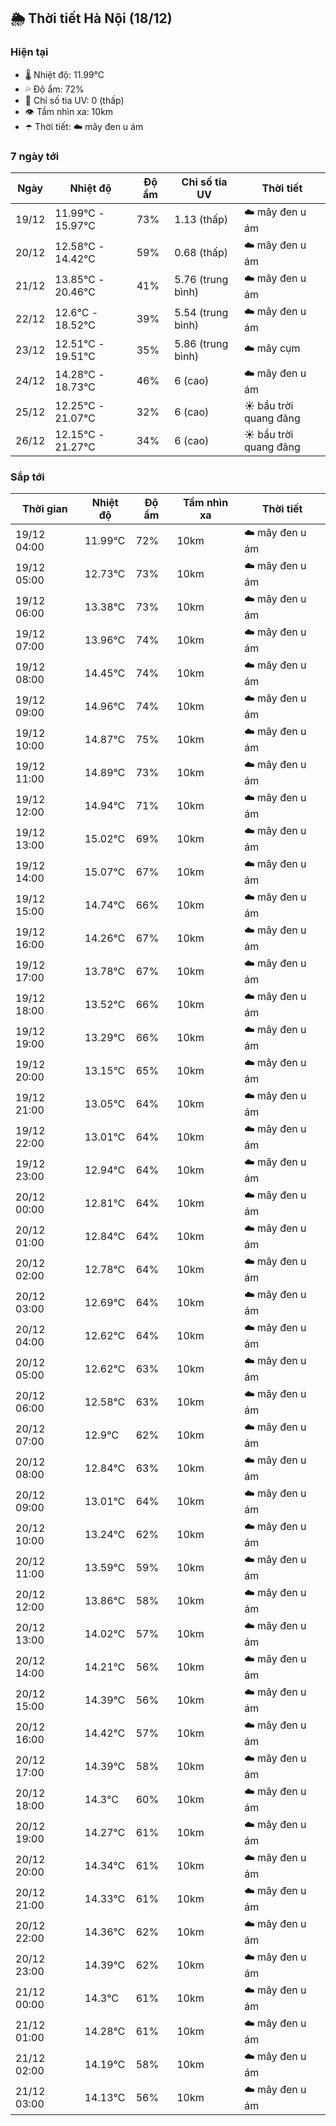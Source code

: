 ## 🌦️ Thời tiết Hà Nội (18/12)

### Hiện tại

- 🌡️ Nhiệt độ: 11.99℃
- 💦 Độ ẩm: 72%
- 🌟 Chỉ số tia UV: 0 (thấp)
- 👁️ Tầm nhìn xa: 10km
- ☂️ Thời tiết: ☁️ mây đen u ám

### 7 ngày tới

| Ngày | Nhiệt độ | Độ ẩm | Chỉ số tia UV | Thời tiết |
| --- | --- | --- | --- | --- |
| 19/12 | 11.99℃ - 15.97℃ | 73% | 1.13 (thấp) | ☁️ mây đen u ám |
| 20/12 | 12.58℃ - 14.42℃ | 59% | 0.68 (thấp) | ☁️ mây đen u ám |
| 21/12 | 13.85℃ - 20.46℃ | 41% | 5.76 (trung bình) | ☁️ mây đen u ám |
| 22/12 | 12.6℃ - 18.52℃ | 39% | 5.54 (trung bình) | ☁️ mây đen u ám |
| 23/12 | 12.51℃ - 19.51℃ | 35% | 5.86 (trung bình) | ☁️ mây cụm |
| 24/12 | 14.28℃ - 18.73℃ | 46% | 6 (cao) | ☁️ mây đen u ám |
| 25/12 | 12.25℃ - 21.07℃ | 32% | 6 (cao) | ☀️ bầu trời quang đãng |
| 26/12 | 12.15℃ - 21.27℃ | 34% | 6 (cao) | ☀️ bầu trời quang đãng |

### Sắp tới

| Thời gian | Nhiệt độ | Độ ẩm | Tầm nhìn xa | Thời tiết |
| --- | --- | --- | --- | --- |
| 19/12 04:00 | 11.99℃ | 72% | 10km | ☁️ mây đen u ám |
| 19/12 05:00 | 12.73℃ | 73% | 10km | ☁️ mây đen u ám |
| 19/12 06:00 | 13.38℃ | 73% | 10km | ☁️ mây đen u ám |
| 19/12 07:00 | 13.96℃ | 74% | 10km | ☁️ mây đen u ám |
| 19/12 08:00 | 14.45℃ | 74% | 10km | ☁️ mây đen u ám |
| 19/12 09:00 | 14.96℃ | 74% | 10km | ☁️ mây đen u ám |
| 19/12 10:00 | 14.87℃ | 75% | 10km | ☁️ mây đen u ám |
| 19/12 11:00 | 14.89℃ | 73% | 10km | ☁️ mây đen u ám |
| 19/12 12:00 | 14.94℃ | 71% | 10km | ☁️ mây đen u ám |
| 19/12 13:00 | 15.02℃ | 69% | 10km | ☁️ mây đen u ám |
| 19/12 14:00 | 15.07℃ | 67% | 10km | ☁️ mây đen u ám |
| 19/12 15:00 | 14.74℃ | 66% | 10km | ☁️ mây đen u ám |
| 19/12 16:00 | 14.26℃ | 67% | 10km | ☁️ mây đen u ám |
| 19/12 17:00 | 13.78℃ | 67% | 10km | ☁️ mây đen u ám |
| 19/12 18:00 | 13.52℃ | 66% | 10km | ☁️ mây đen u ám |
| 19/12 19:00 | 13.29℃ | 66% | 10km | ☁️ mây đen u ám |
| 19/12 20:00 | 13.15℃ | 65% | 10km | ☁️ mây đen u ám |
| 19/12 21:00 | 13.05℃ | 64% | 10km | ☁️ mây đen u ám |
| 19/12 22:00 | 13.01℃ | 64% | 10km | ☁️ mây đen u ám |
| 19/12 23:00 | 12.94℃ | 64% | 10km | ☁️ mây đen u ám |
| 20/12 00:00 | 12.81℃ | 64% | 10km | ☁️ mây đen u ám |
| 20/12 01:00 | 12.84℃ | 64% | 10km | ☁️ mây đen u ám |
| 20/12 02:00 | 12.78℃ | 64% | 10km | ☁️ mây đen u ám |
| 20/12 03:00 | 12.69℃ | 64% | 10km | ☁️ mây đen u ám |
| 20/12 04:00 | 12.62℃ | 64% | 10km | ☁️ mây đen u ám |
| 20/12 05:00 | 12.62℃ | 63% | 10km | ☁️ mây đen u ám |
| 20/12 06:00 | 12.58℃ | 63% | 10km | ☁️ mây đen u ám |
| 20/12 07:00 | 12.9℃ | 62% | 10km | ☁️ mây đen u ám |
| 20/12 08:00 | 12.84℃ | 63% | 10km | ☁️ mây đen u ám |
| 20/12 09:00 | 13.01℃ | 64% | 10km | ☁️ mây đen u ám |
| 20/12 10:00 | 13.24℃ | 62% | 10km | ☁️ mây đen u ám |
| 20/12 11:00 | 13.59℃ | 59% | 10km | ☁️ mây đen u ám |
| 20/12 12:00 | 13.86℃ | 58% | 10km | ☁️ mây đen u ám |
| 20/12 13:00 | 14.02℃ | 57% | 10km | ☁️ mây đen u ám |
| 20/12 14:00 | 14.21℃ | 56% | 10km | ☁️ mây đen u ám |
| 20/12 15:00 | 14.39℃ | 56% | 10km | ☁️ mây đen u ám |
| 20/12 16:00 | 14.42℃ | 57% | 10km | ☁️ mây đen u ám |
| 20/12 17:00 | 14.39℃ | 58% | 10km | ☁️ mây đen u ám |
| 20/12 18:00 | 14.3℃ | 60% | 10km | ☁️ mây đen u ám |
| 20/12 19:00 | 14.27℃ | 61% | 10km | ☁️ mây đen u ám |
| 20/12 20:00 | 14.34℃ | 61% | 10km | ☁️ mây đen u ám |
| 20/12 21:00 | 14.33℃ | 61% | 10km | ☁️ mây đen u ám |
| 20/12 22:00 | 14.36℃ | 62% | 10km | ☁️ mây đen u ám |
| 20/12 23:00 | 14.39℃ | 62% | 10km | ☁️ mây đen u ám |
| 21/12 00:00 | 14.3℃ | 61% | 10km | ☁️ mây đen u ám |
| 21/12 01:00 | 14.28℃ | 61% | 10km | ☁️ mây đen u ám |
| 21/12 02:00 | 14.19℃ | 58% | 10km | ☁️ mây đen u ám |
| 21/12 03:00 | 14.13℃ | 56% | 10km | ☁️ mây đen u ám |
